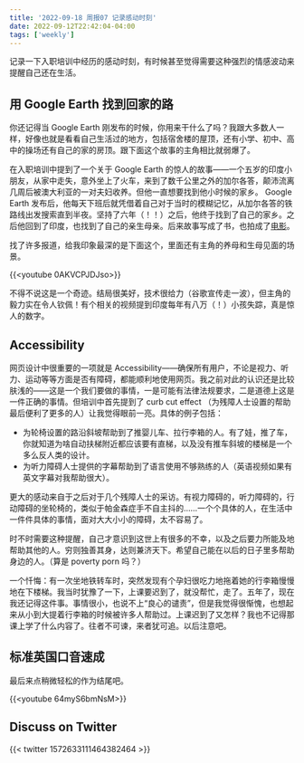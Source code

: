 ```yaml
---
title: '2022-09-18 周报07 记录感动时刻'
date: 2022-09-12T22:42:04-04:00
tags: ['weekly']
---
```


记录一下入职培训中经历的感动时刻，有时候甚至觉得需要这种强烈的情感波动来提醒自己还在生活。

## 用 Google Earth 找到回家的路

你还记得当 Google Earth 刚发布的时候，你用来干什么了吗？我跟大多数人一样，好像也就是看看自己生活过的地方，包括宿舍楼的屋顶，还有小学、初中、高中的操场还有自己的家的房顶。跟下面这个故事的主角相比就弱爆了。

在入职培训中提到了一个关于 Google Earth 的惊人的故事——一个五岁的印度小朋友，从家中走失，意外坐上了火车，来到了数千公里之外的加尔各答，颠沛流离几周后被澳大利亚的一对夫妇收养。但他一直想要找到他小时候的家乡。 Google Earth 发布后，他每天下班后就凭借着自己对于当时的模糊记忆，从加尔各答的铁路线出发搜索直到半夜。坚持了六年（！！）之后，他终于找到了自己的家乡。之后他回到了印度，也找到了自己的亲生母亲。后来故事写成了书，也拍成了[电影](https://www.imdb.com/title/tt3741834/)。

找了许多报道，给我印象最深的是下面这个，里面还有主角的养母和生母见面的场景。

{{<youtube 0AKVCPJDJso>}}

不得不说这是一个奇迹。结局很美好，技术很给力（谷歌宣传走一波），但主角的毅力实在令人钦佩！有个相关的视频提到印度每年有八万（！）小孩失踪，真是惊人的数字。

## Accessibility

网页设计中很重要的一项就是 Accessibility——确保所有用户，不论是视力、听力、运动等等方面是否有障碍，都能顺利地使用网页。我之前对此的认识还是比较肤浅的——这是一个我们要做的事情，一是可能有法律法规要求，二是道德上这是一件正确的事情。但培训中首先提到了 curb cut effect （为残障人士设置的帮助最后便利了更多的人）让我觉得眼前一亮。具体的例子包括：

- 为轮椅设置的路沿斜坡帮助到了推婴儿车、拉行李箱的人。有了娃，推了车，你就知道为啥自动扶梯附近都应该要有直梯，以及没有推车斜坡的楼梯是一个多么反人类的设计。
- 为听力障碍人士提供的字幕帮助到了语言使用不够熟练的人（英语视频如果有英文字幕对我帮助很大）。

更大的感动来自于之后对于几个残障人士的采访。有视力障碍的，听力障碍的，行动障碍的坐轮椅的，类似于帕金森症手不自主抖的……一个个具体的人，在生活中一件件具体的事情，面对大大小小的障碍，太不容易了。

时不时需要这种提醒，自己才意识到这世上有很多的不幸，以及之后要力所能及地帮助其他的人。穷则独善其身，达则兼济天下。希望自己能在以后的日子里多帮助身边的人。（算是 poverty porn 吗？）

一个忏悔：有一次坐地铁转车时，突然发现有个孕妇很吃力地拖着她的行李箱慢慢地在下楼梯。我当时犹豫了一下，上课要迟到了，就没帮忙，走了。五年了，现在我还记得这件事。事情很小，也说不上“良心的谴责”，但是我觉得很惭愧，也想起来从小到大提着行李箱的时候被许多人帮助过。上课迟到了又怎样？我也不记得那课上学了什么内容了。往者不可谏，来者犹可追。以后注意吧。

## 标准英国口音速成

最后来点稍微轻松的作为结尾吧。

{{<youtube 64myS6bmNsM>}}

## Discuss on Twitter

{{< twitter 1572633111464382464 >}}
